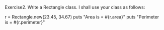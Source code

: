 Exercise2. Write a Rectangle class. I shall use your class as follows:

r = Rectangle.new(23.45, 34.67)
puts "Area is = #{r.area}"
puts "Perimeter is = #{r.perimeter}"